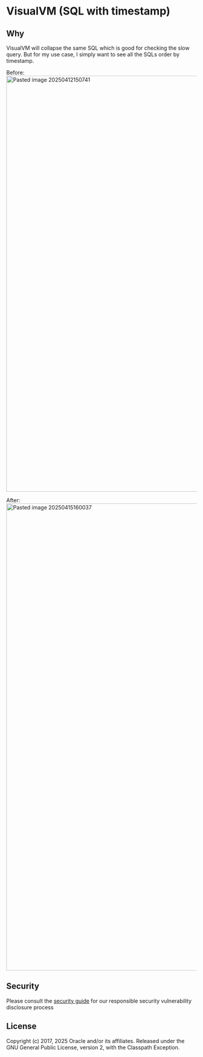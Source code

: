 # VisualVM (SQL with timestamp)

## Why
VisualVM will collapse the same SQL which is good for checking the slow query. But for my use case, I simply want to see all the SQLs order by timestamp.

Before:
<img width="1100" alt="Pasted image 20250412150741" src="https://github.com/user-attachments/assets/21bda5ac-3d1a-42b2-93c2-a1bb78afcfcb" />

After:
<img width="1235" alt="Pasted image 20250415160037" src="https://github.com/user-attachments/assets/f0775bba-858a-41e1-ae7c-6358b4c8ea85" />

## Security

Please consult the [security guide](./SECURITY.md) for our responsible security vulnerability disclosure process

## License

Copyright (c) 2017, 2025 Oracle and/or its affiliates.
Released under the GNU General Public License, version 2, with the Classpath Exception.
